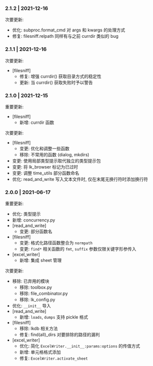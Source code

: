 ### 2.1.2 | 2021-12-16

次要更新:

- 优化: subproc.format_cmd 对 args 和 kwargs 的处理方式
- 修复: filesniff.relpath 同样有与之前 currdir 类似的 bug

### 2.1.1 | 2021-12-16

次要更新:

- [filesniff]
  - 修复: 增强 currdir() 获取目录方式的稳定性
  - 更新: 当 currdir() 获取失败时予以警告

### 2.1.0 | 2021-12-15

重要更新:

- [filesniff]
  - 新增: currdir 函数

次要更新:

- [filesniff]    
  - 变更: 优化和调整一些函数
  - 移除: 不常用的函数 (dialog, mkdirs)
- 变更: 使用局部类型提示取代独立的类型提示包
- 变更: 将 lk_browser 标记为已过时
- 变更: 调整 time_utils 部分函数命名
- 优化: read_and_write 写入文本文件时, 仅在末尾无换行符时添加换行符

### 2.0.0 | 2021-06-17

重要更新:

- 优化: 类型提示
- 新增: concurrency.py
- [read_and_write]
  - 变更: 部分函数名
- [filesniff]
  - 变更: 格式化路径函数整合为 `normpath`
  - 变更: `find*` 相关函数的 `fmt`, `suffix` 参数仅限关键字形参传入
- [excel_writer]
  - 新增: 集成 sheet 管理

次要更新:

- 移除: 已弃用的模块
  - 移除: toolbox.py
  - 移除: file_combinator.py
  - 移除: lk_config.py
- 优化: `__init__` 导入
- [read_and_write]
  - 新增: `loads`, `dumps` 支持 pickle 格式
- [filesniff]
  - 移除: lkdb 相关方法
  - 修复: find(all)_dirs 对要排除的路径的漏判
- [excel_writer]
  - 优化: 简化 `ExcelWriter.__init__:params:options` 的传值方式
  - 新增: 单元格格式添加
  - 修复: `ExcelWriter.activate_sheet`
